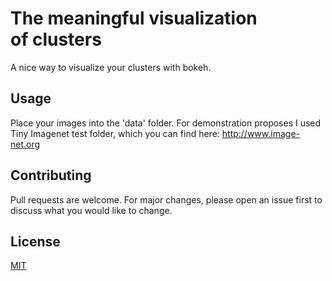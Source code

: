 # The meaningful visualization of clusters

A nice way to visualize your clusters with bokeh. 

## Usage

Place your images into the 'data' folder. For demonstration proposes I used Tiny Imagenet test folder, which you can find here: http://www.image-net.org

## Contributing
Pull requests are welcome. For major changes, please open an issue first to discuss what you would like to change.

## License
[MIT](https://choosealicense.com/licenses/mit/)
